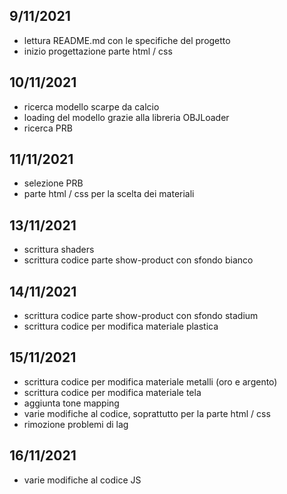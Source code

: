 ## 9/11/2021
- lettura README.md con le specifiche del progetto
- inizio progettazione parte html / css
## 10/11/2021
- ricerca modello scarpe da calcio
- loading del modello grazie alla libreria OBJLoader
- ricerca PRB
## 11/11/2021
- selezione PRB
- parte html / css per la scelta dei materiali
## 13/11/2021
- scrittura shaders
- scrittura codice parte show-product con sfondo bianco
## 14/11/2021
- scrittura codice parte show-product con sfondo stadium 
- scrittura codice per modifica materiale plastica
## 15/11/2021
- scrittura codice per modifica materiale metalli (oro e argento)
- scrittura codice per modifica materiale tela
- aggiunta tone mapping
- varie modifiche al codice, soprattutto per la parte html / css
- rimozione problemi di lag
## 16/11/2021
- varie modifiche al codice JS
